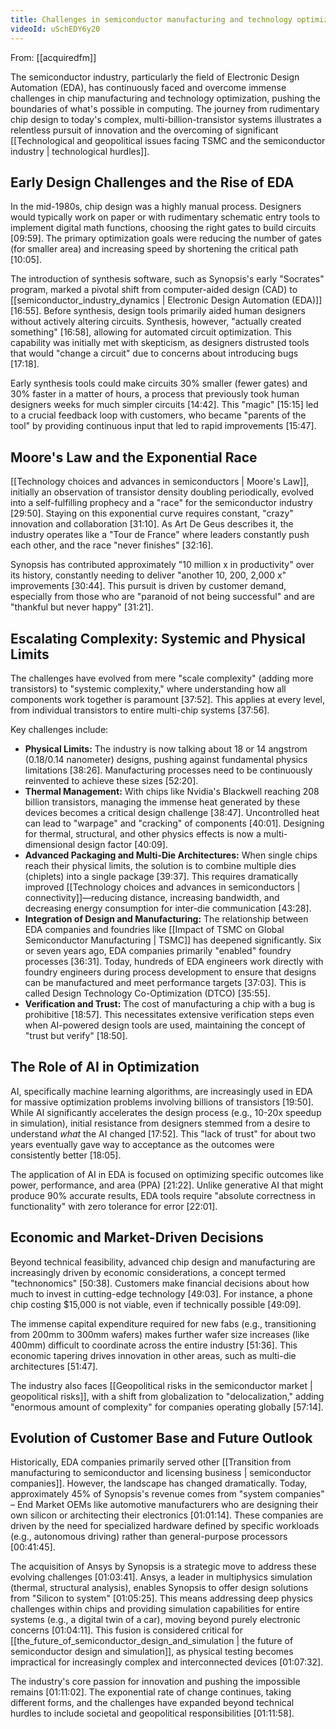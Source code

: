 ```yaml
---
title: Challenges in semiconductor manufacturing and technology optimization
videoId: uSchEDY6y20
---
```


From: [[acquiredfm]] <br/> 

The semiconductor industry, particularly the field of Electronic Design Automation (EDA), has continuously faced and overcome immense challenges in chip manufacturing and technology optimization, pushing the boundaries of what's possible in computing. The journey from rudimentary chip design to today's complex, multi-billion-transistor systems illustrates a relentless pursuit of innovation and the overcoming of significant [[Technological and geopolitical issues facing TSMC and the semiconductor industry | technological hurdles]].

## Early Design Challenges and the Rise of EDA

In the mid-1980s, chip design was a highly manual process. Designers would typically work on paper or with rudimentary schematic entry tools to implement digital math functions, choosing the right gates to build circuits [09:59]. The primary optimization goals were reducing the number of gates (for smaller area) and increasing speed by shortening the critical path [10:05].

The introduction of synthesis software, such as Synopsis's early "Socrates" program, marked a pivotal shift from computer-aided design (CAD) to [[semiconductor_industry_dynamics | Electronic Design Automation (EDA)]] [16:55]. Before synthesis, design tools primarily aided human designers without actively altering circuits. Synthesis, however, "actually created something" [16:58], allowing for automated circuit optimization. This capability was initially met with skepticism, as designers distrusted tools that would "change a circuit" due to concerns about introducing bugs [17:18].

Early synthesis tools could make circuits 30% smaller (fewer gates) and 30% faster in a matter of hours, a process that previously took human designers weeks for much simpler circuits [14:42]. This "magic" [15:15] led to a crucial feedback loop with customers, who became "parents of the tool" by providing continuous input that led to rapid improvements [15:47].

## Moore's Law and the Exponential Race

[[Technology choices and advances in semiconductors | Moore's Law]], initially an observation of transistor density doubling periodically, evolved into a self-fulfilling prophecy and a "race" for the semiconductor industry [29:50]. Staying on this exponential curve requires constant, "crazy" innovation and collaboration [31:10]. As Art De Geus describes it, the industry operates like a "Tour de France" where leaders constantly push each other, and the race "never finishes" [32:16].

Synopsis has contributed approximately "10 million x in productivity" over its history, constantly needing to deliver "another 10, 200, 2,000 x" improvements [30:44]. This pursuit is driven by customer demand, especially from those who are "paranoid of not being successful" and are "thankful but never happy" [31:21].

## Escalating Complexity: Systemic and Physical Limits

The challenges have evolved from mere "scale complexity" (adding more transistors) to "systemic complexity," where understanding how all components work together is paramount [37:52]. This applies at every level, from individual transistors to entire multi-chip systems [37:56].

Key challenges include:
*   **Physical Limits:** The industry is now talking about 18 or 14 angstrom (0.18/0.14 nanometer) designs, pushing against fundamental physics limitations [38:26]. Manufacturing processes need to be continuously reinvented to achieve these sizes [52:20].
*   **Thermal Management:** With chips like Nvidia's Blackwell reaching 208 billion transistors, managing the immense heat generated by these devices becomes a critical design challenge [38:47]. Uncontrolled heat can lead to "warpage" and "cracking" of components [40:01]. Designing for thermal, structural, and other physics effects is now a multi-dimensional design factor [40:09].
*   **Advanced Packaging and Multi-Die Architectures:** When single chips reach their physical limits, the solution is to combine multiple dies (chiplets) into a single package [39:37]. This requires dramatically improved [[Technology choices and advances in semiconductors | connectivity]]—reducing distance, increasing bandwidth, and decreasing energy consumption for inter-die communication [43:28].
*   **Integration of Design and Manufacturing:** The relationship between EDA companies and foundries like [[Impact of TSMC on Global Semiconductor Manufacturing | TSMC]] has deepened significantly. Six or seven years ago, EDA companies primarily "enabled" foundry processes [36:31]. Today, hundreds of EDA engineers work directly with foundry engineers during process development to ensure that designs can be manufactured and meet performance targets [37:03]. This is called Design Technology Co-Optimization (DTCO) [35:55].
*   **Verification and Trust:** The cost of manufacturing a chip with a bug is prohibitive [18:57]. This necessitates extensive verification steps even when AI-powered design tools are used, maintaining the concept of "trust but verify" [18:50].

## The Role of AI in Optimization

AI, specifically machine learning algorithms, are increasingly used in EDA for massive optimization problems involving billions of transistors [19:50]. While AI significantly accelerates the design process (e.g., 10-20x speedup in simulation), initial resistance from designers stemmed from a desire to understand *what* the AI changed [17:52]. This "lack of trust" for about two years eventually gave way to acceptance as the outcomes were consistently better [18:05].

The application of AI in EDA is focused on optimizing specific outcomes like power, performance, and area (PPA) [21:22]. Unlike generative AI that might produce 90% accurate results, EDA tools require "absolute correctness in functionality" with zero tolerance for error [22:01].

## Economic and Market-Driven Decisions

Beyond technical feasibility, advanced chip design and manufacturing are increasingly driven by economic considerations, a concept termed "technonomics" [50:38]. Customers make financial decisions about how much to invest in cutting-edge technology [49:03]. For instance, a phone chip costing $15,000 is not viable, even if technically possible [49:09].

The immense capital expenditure required for new fabs (e.g., transitioning from 200mm to 300mm wafers) makes further wafer size increases (like 400mm) difficult to coordinate across the entire industry [51:36]. This economic tapering drives innovation in other areas, such as multi-die architectures [51:47].

The industry also faces [[Geopolitical risks in the semiconductor market | geopolitical risks]], with a shift from globalization to "delocalization," adding "enormous amount of complexity" for companies operating globally [57:14].

## Evolution of Customer Base and Future Outlook

Historically, EDA companies primarily served other [[Transition from manufacturing to semiconductor and licensing business | semiconductor companies]]. However, the landscape has changed dramatically. Today, approximately 45% of Synopsis's revenue comes from "system companies" – End Market OEMs like automotive manufacturers who are designing their own silicon or architecting their electronics [01:01:14]. These companies are driven by the need for specialized hardware defined by specific workloads (e.g., autonomous driving) rather than general-purpose processors [00:41:45].

The acquisition of Ansys by Synopsis is a strategic move to address these evolving challenges [01:03:41]. Ansys, a leader in multiphysics simulation (thermal, structural analysis), enables Synopsis to offer design solutions from "Silicon to system" [01:05:25]. This means addressing deep physics challenges within chips and providing simulation capabilities for entire systems (e.g., a digital twin of a car), moving beyond purely electronic concerns [01:04:11]. This fusion is considered critical for [[the_future_of_semiconductor_design_and_simulation | the future of semiconductor design and simulation]], as physical testing becomes impractical for increasingly complex and interconnected devices [01:07:32].

The industry's core passion for innovation and pushing the impossible remains [01:11:02]. The exponential rate of change continues, taking different forms, and the challenges have expanded beyond technical hurdles to include societal and geopolitical responsibilities [01:11:58].
